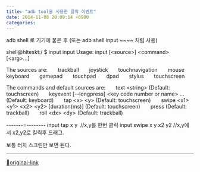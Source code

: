 ```yaml
---
title: "adb tool을 사용한 클릭 이벤트"
date: 2014-11-08 20:09:14 +0900
categories: 
---
```

  

adb shell 로 기기에 붙은 후
(또는 adb shell input ~~~~ 처럼 사용)
  

shell@hlteskt:/ $ input
input
Usage: input [&lt;source&gt;] &lt;command&gt; [&lt;arg&gt;...]
  

The sources are:
      trackball
      joystick
      touchnavigation
      mouse
      keyboard
      gamepad
      touchpad
      dpad
      stylus
      touchscreen
  

The commands and default sources are:
      text &lt;string&gt; (Default: touchscreen)
      keyevent [--longpress] &lt;key code number or name&gt; ... (Default: keyboard)
      tap &lt;x&gt; &lt;y&gt; (Default: touchscreen)
      swipe &lt;x1&gt; &lt;y1&gt; &lt;x2&gt; &lt;y2&gt; [duration(ms)] (Default: touchscreen)
      press (Default: trackball)
      roll &lt;dx&gt; &lt;dy&gt; (Default: trackball)

  

-------=--------
input tap x y  //x,y를 한번 클릭
input swipe x y x2 y2 //x,y에서 x2,y2로 킬릭후 드래그.
  

보통 터치 스크린만 보면 된다.
  
  






***
[🔗original-link](http://www.mins01.com/mh/tech/read/906)
